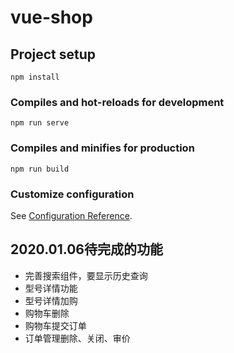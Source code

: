 # vue-shop

## Project setup
```
npm install
```

### Compiles and hot-reloads for development
```
npm run serve
```

### Compiles and minifies for production
```
npm run build
```

### Customize configuration
See [Configuration Reference](https://cli.vuejs.org/config/).


## 2020.01.06待完成的功能
* 完善搜索组件，要显示历史查询
* 型号详情功能
* 型号详情加购
* 购物车删除
* 购物车提交订单
* 订单管理删除、关闭、审价
